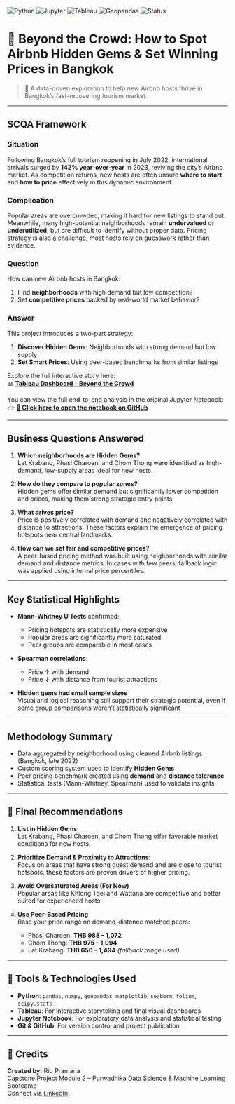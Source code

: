 ![Python](https://img.shields.io/badge/Python-3776AB?style=flat&logo=python&logoColor=white)
![Jupyter](https://img.shields.io/badge/Jupyter_Notebook-F37626?style=flat&logo=Jupyter&logoColor=white)
![Tableau](https://img.shields.io/badge/Tableau-E97627?style=flat&logo=Tableau&logoColor=white)
![Geopandas](https://img.shields.io/badge/GeoPandas-1.0.0+-lightgrey?style=flat&logo=data:image/svg+xml;base64,PHN2ZyB3aWR0aD0iMjAiIGhlaWdodD0iMjAiIHZpZXdCb3g9IjAgMCA1MTIgNTEyIiBmaWxsPSJub25lIiB4bWxucz0iaHR0cDovL3d3dy53My5vcmcvMjAwMC9zdmciPgogIDxwYXRoIGZpbGw9IiMzNzc2RkYiIGQ9Ik00NjAsMTQ0QzQ2MCw2NC40NDg5IDM5NS41NTExLDAsMzE2LDBIMTQ2QzY2LjQ0ODksMCwwLDY0LjQ0ODksMCwxNDRWNDQ3Ljg2QzAsNDk0LjM0MywzNC41NjE0LDUxMiw3Ny4zMzY3LDUxMkgyNjBDMjkyLjQ4Myw1MTIsMzI4LDQ3Ni40ODMsMzI4LDQzNEgyNjhDMjY4LDQ1NC4xMywyNTEuMTMsNDcwLDIzMSw0NzBIMTAwLjY2N1Y0MDBIMzE2QzM5NS41NTExLDQwMCw0NjAsMzM1LjU1MSw0NjAsMjU2VjE0NFoiLz4KPC9zdmc+)
![Status](https://img.shields.io/badge/Status-Completed-brightgreen)

# 🏡 Beyond the Crowd: How to Spot Airbnb Hidden Gems & Set Winning Prices in Bangkok

> 📍 A data-driven exploration to help new Airbnb hosts thrive in Bangkok’s fast-recovering tourism market.

---

## SCQA Framework

### Situation  
Following Bangkok’s full tourism reopening in July 2022, international arrivals surged by **142% year-over-year** in 2023, reviving the city’s Airbnb market. As competition returns, new hosts are often unsure **where to start** and **how to price** effectively in this dynamic environment.

### Complication  
Popular areas are overcrowded, making it hard for new listings to stand out. Meanwhile, many high-potential neighborhoods remain **undervalued** or **underutilized**, but are difficult to identify without proper data. Pricing strategy is also a challenge, most hosts rely on guesswork rather than evidence.

### Question  
How can new Airbnb hosts in Bangkok:  
1. Find **neighborhoods** with high demand but low competition?  
2. Set **competitive prices** backed by real-world market behavior?

### Answer  
This project introduces a two-part strategy:
1. **Discover Hidden Gems**: Neighborhoods with strong demand but low supply  
2. **Set Smart Prices**: Using peer-based benchmarks from similar listings

Explore the full interactive story here:  
📊 **[Tableau Dashboard – Beyond the Crowd](https://public.tableau.com/app/profile/rio.pramana/viz/BeyondtheCrowdHowtoSpotAirbnbHiddenGemsSetWinningPricesinBangkok/BeyondtheCrowdHowtoSpotAirbnbHiddenGemsSetWinningPricesinBangkok)**

You can view the full end-to-end analysis in the original Jupyter Notebook:
👉 **[📓 Click here to open the notebook on GitHub](https://github.com/RioPramana21/Beyond-the-Crowd-How-to-Spot-Airbnb-Hidden-Gems-Set-Winning-Prices-in-Bangkok/blob/main/Beyond%20the%20Crowd%20-%20How%20to%20Spot%20Airbnb%20Hidden%20Gems%20%26%20Set%20Winning%20Prices%20in%20Bangkok.ipynb)**

---

## Business Questions Answered

1. **Which neighborhoods are Hidden Gems?**  
   Lat Krabang, Phasi Charoen, and Chom Thong were identified as high-demand, low-supply areas ideal for new hosts.

2. **How do they compare to popular zones?**  
   Hidden gems offer similar demand but significantly lower competition and prices, making them strong strategic entry points.

3. **What drives price?**  
   Price is positively correlated with demand and negatively correlated with distance to attractions. These factors explain the emergence of pricing hotspots near central landmarks.

4. **How can we set fair and competitive prices?**  
   A peer-based pricing method was built using neighborhoods with similar demand and distance metrics. In cases with few peers, fallback logic was applied using internal price percentiles.

---

## Key Statistical Highlights

- **Mann-Whitney U Tests** confirmed:
  - Pricing hotspots are statistically more expensive  
  - Popular areas are significantly more saturated  
  - Peer groups are comparable in most cases

- **Spearman correlations**:
  - Price ↑ with demand  
  - Price ↓ with distance from tourist attractions

- **Hidden gems had small sample sizes**  
  Visual and logical reasoning still support their strategic potential, even if some group comparisons weren’t statistically significant

---

## Methodology Summary

- Data aggregated by neighborhood using cleaned Airbnb listings (Bangkok, late 2022)
- Custom scoring system used to identify **Hidden Gems**
- Peer pricing benchmark created using **demand** and **distance tolerance**
- Statistical tests (Mann-Whitney, Spearman) used to validate insights

---

## 💼 Final Recommendations

1. **List in Hidden Gems**  
   Lat Krabang, Phasi Charoen, and Chom Thong offer favorable market conditions for new hosts.

2. **Prioritize Demand & Proximity to Attractions:**  
   Focus on areas that have strong guest demand and are close to tourist hotspots, these factors are proven drivers of higher pricing.

3. **Avoid Oversaturated Areas (For Now)**  
   Popular areas like Khlong Toei and Wattana are competitive and better suited for experienced hosts.

4. **Use Peer-Based Pricing**  
   Base your price range on demand-distance matched peers:  
   - Phasi Charoen: **THB 988 – 1,072**  
   - Chom Thong: **THB 975 – 1,094**  
   - Lat Krabang: **THB 650 – 1,494** *(fallback range used)*

---

## 🧰 Tools & Technologies Used

- **Python**: `pandas`, `numpy`, `geopandas`, `matplotlib`, `seaborn`, `folium`, `scipy.stats`
- **Tableau**: For interactive storytelling and final visual dashboards
- **Jupyter Notebook**: For exploratory data analysis and statistical testing
- **Git & GitHub**: For version control and project publication

---

## 📎 Credits

**Created by:** Rio Pramana  
Capstone Project Module 2 – Purwadhika Data Science & Machine Learning Bootcamp  
Connect via [LinkedIn](https://www.linkedin.com/in/riopramana/).
